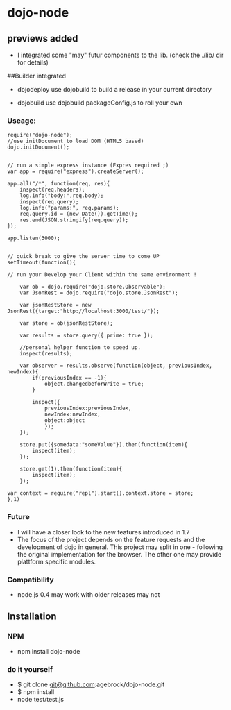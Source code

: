 # dojo-node


## previews added

* I integrated some "may" futur components to the lib. (check the ./lib/ dir for details)

##Builder integrated

* dojodeploy
use dojobuild to build a release in your current directory

* dojobuild
use dojobuild packageConfig.js to roll your own

### Useage:

    require("dojo-node");
    //use initDocument to load DOM (HTML5 based)
    dojo.initDocument();


    // run a simple express instance (Expres required ;)
    var app = require("express").createServer();

    app.all("/*", function(req, res){
        inspect(req.headers);
        log.info("body:",req.body);
        inspect(req.query);
        log.info("params:", req.params);
        req.query.id = (new Date()).getTime();
        res.end(JSON.stringify(req.query));
    });

    app.listen(3000);


    // quick break to give the server time to come UP
    setTimeout(function(){
    
    // run your Develop your Client within the same environment ! 
    
        var ob = dojo.require("dojo.store.Observable");
        var JsonRest = dojo.require("dojo.store.JsonRest");

        var jsonRestStore = new JsonRest({target:"http://localhost:3000/test/"});

        var store = ob(jsonRestStore);
      
        var results = store.query({ prime: true });
        
        //personal helper function to speed up.
        inspect(results);
        
        var observer = results.observe(function(object, previousIndex, newIndex){
            if(previousIndex == -1){
                object.changedbeforWrite = true;
            }
        
            inspect({
                previousIndex:previousIndex, 
                newIndex:newIndex, 
                object:object
                });
        });

        store.put({somedata:"someValue"}).then(function(item){
            inspect(item);
        });

        store.get(1).then(function(item){
            inspect(item);
        });

    var context = require("repl").start().context.store = store;
    },1)




    
    
### Future
* I will have a closer look to the new features introduced in 1.7
* The focus of the project depends on the feature requests and the development 
  of dojo in general. This project may split in one - following the original implementation 
  for the browser. The other one may provide plattform specific modules.
  

    
### Compatibility
* node.js 0.4 may work with older releases may not

## Installation
### NPM
* npm install dojo-node


### do it yourself
* $ git clone git@github.com:agebrock/dojo-node.git
* $ npm install
* node test/test.js




